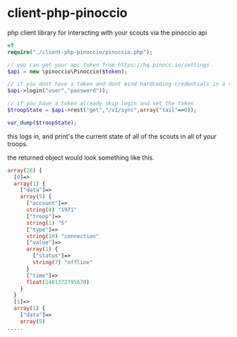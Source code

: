 client-php-pinoccio
===================

php client library for interacting with your scouts via the pinoccio api


```php
<?
require("./client-php-pinoccio/pinoccio.php");

// you can get your api token from https://hq.pinocc.io/settings
$api = new \pinoccio\Pinoccio($token);

// if you dont have a token and dont mind hardcoding credentials in a script =(.
$api->login("user","password"));

// if you have a token already skip login and set the token
$troopState = $api->rest("get","/v1/sync",array("tail"=>0));

var_dump($troopState);

```
this logs in, and print's the current state of all of the scouts in all of your troops.


the returned object would look something like this.

```php
array(26) {
  [0]=>
  array(1) {
    ["data"]=>
    array(5) {
      ["account"]=>
      string(4) "1971"
      ["troop"]=>
      string(1) "5"
      ["type"]=>
      string(10) "connection"
      ["value"]=>
      array(1) {
        ["status"]=>
        string(7) "offline"
      }
      ["time"]=>
      float(1401372795670)
    }
  }
  [1]=>
  array(1) {
    ["data"]=>
    array(5) 
.....
```



